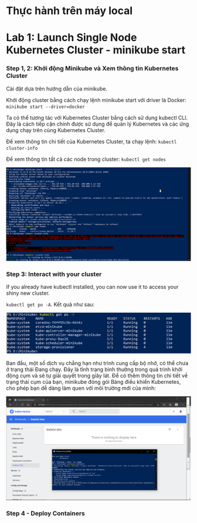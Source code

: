 # Thực hành trên máy  local

# Lab 1: Launch Single Node Kubernetes Cluster - minikube start
### Step 1, 2: Khởi động Minikube và Xem thông tin Kubernetes Cluster

Cài đặt dựa trên hướng dẫn của minikube.

Khởi động cluster bằng cách chạy lệnh minikube start với driver là Docker: `minikube start --driver=docker`

Ta có thể tương tác với Kubernetes Cluster bằng cách sử dụng kubectl CLI. Đây là cách tiếp cận chính được sử dụng để quản lý Kubernetes và các ứng dụng chạy trên cùng Kubernetes Cluster.

Để xem thông tin chi tiết của Kubernetes Cluster, ta chạy lệnh: `kubectl cluster-info`

Để xem thông tin tất cả các node trong cluster: `kubectl get nodes`

![](images/lab1_1.png)

### Step 3: Interact with your cluster
If you already have kubectl installed, you can now use it to access your shiny new cluster.

`kubectl get po -A`. Kết quả như sau:

![](images/lab1_2.png)

Ban đầu, một số dịch vụ chẳng hạn như trình cung cấp bộ nhớ, có thể chưa ở trạng thái Đang chạy. Đây là tình trạng bình thường trong quá trình khởi động cụm và sẽ tự giải quyết trong giây lát. Để có thêm thông tin chi tiết về trạng thái cụm của bạn, minikube đóng gói Bảng điều khiển Kubernetes, cho phép bạn dễ dàng làm quen với môi trường mới của mình:

![](images/lab1_3.png)

### Step 4 - Deploy Containers

